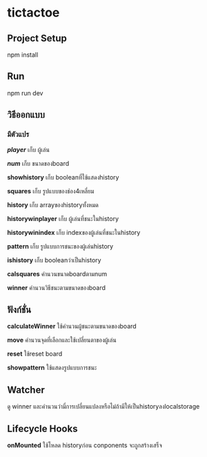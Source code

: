 # tictactoe
## Project Setup

npm install


## Run

npm run dev


## วิธีออกแบบ

### มีตัวแปร

*__player__* เก็บ ผู้เล่น 

*__num__* เก็บ ขนาดของboard

__showhistory__ เก็บ booleanที่ใช้แสดงhistory

__squares__ เก็บ รูปแบบของช่อง4เหลี่ยม

__history__ เก็บ arrayของhistoryทั้งหมด

__historywinplayer__ เก็บ ผู้เล่นที่ชนะในhistory

__historywinindex__ เก็บ indexของผู้เล่นที่ชนะในhistory

__pattern__ เก็บ รูปแบบการชนะของผู้เล่นhistory

__ishistory__ เก็บ booleanว่าเป็นhistory

__calsquares__ คำนวนขนาดboardตามnum

__winner__ คำนวนวิธีชนะตามขนาดของboard


## ฟังก์ชั่น

__calculateWinner__ ใช้คำนวนผู้ชนะตามขนาดของboard

__move__ คำนวนจุดที่เลือกและใช้เปลี่ยนตาของผู้เล่น

__reset__ ใช้reset board

__showpattern__ ใช้แสดงรูปแบบการชนะ


## Watcher

ดู winner และคำนวนว่ามี่การเปลี่ยนแปลงหรือไม่ถ้ามีให้เป็นhistoryลงlocalstorage


## Lifecycle Hooks

__onMounted__ ใช้โหลด historyก่อน conponents จะถูกสร้างเสร็จ
